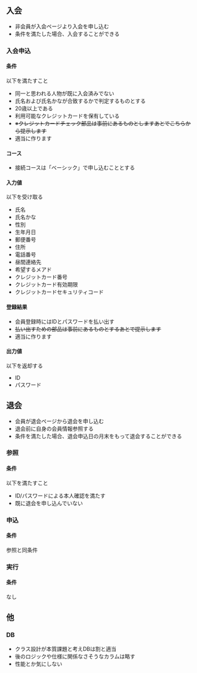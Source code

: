 ## 入会
+ 非会員が入会ページより入会を申し込む
+ 条件を満たした場合、入会することができる

### 入会申込
#### 条件
以下を満たすこと

+ 同一と思われる人物が既に入会済みでない
 + 氏名および氏名かなが合致するかで判定するものとする
+ 20歳以上である
+ 利用可能なクレジットカードを保有している
 + ~~※クレジットカードチェック部品は事前にあるものとしますあとでこちらから提示します~~
 + 適当に作ります

#### コース
+ 接続コースは「ベーシック」で申し込むこととする

#### 入力値
以下を受け取る

+ 氏名
+ 氏名かな
+ 性別
+ 生年月日
+ 郵便番号
+ 住所
+ 電話番号
+ 昼間連絡先
+ 希望するメアド
+ クレジットカード番号
+ クレジットカード有効期限
+ クレジットカードセキュリティコード

#### 登録結果
+ 会員登録時にはIDとパスワードを払い出す
 + ~~払い出すための部品は事前にあるものとするあとで提示します~~
 + 適当に作ります

#### 出力値
以下を返却する

+ ID
+ パスワード

## 退会
+ 会員が退会ページから退会を申し込む
+ 退会前に自身の会員情報参照する
+ 条件を満たした場合、退会申込日の月末をもって退会することができる

### 参照
#### 条件
以下を満たすこと

+ ID/パスワードによる本人確認を満たす
+ 既に退会を申し込んでいない

### 申込
#### 条件
参照と同条件

### 実行
#### 条件
なし

## 他
### DB
+ クラス設計が本質課題と考えDBは割と適当
 + 後のロジックや仕様に関係なさそうなカラムは略す
 + 性能とか気にしない
